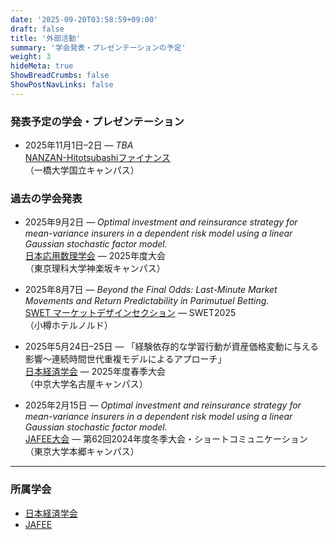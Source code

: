 ```yaml
---
date: '2025-09-20T03:58:59+09:00'
draft: false
title: '外部活動'
summary: '学会発表・プレゼンテーションの予定'
weight: 3
hideMeta: true
ShowBreadCrumbs: false
ShowPostNavLinks: false
---
```




### 発表予定の学会・プレゼンテーション
- 2025年11月1日–2日 — *TBA*  
  [NANZAN-Hitotsubashiファイナンス](https://rci.nanzan-u.ac.jp/m-center/workshop/)  
  （一橋大学国立キャンパス）

### 過去の学会発表
- 2025年9月2日 — *Optimal investment and reinsurance strategy for mean-variance insurers in a dependent risk model using a linear Gaussian stochastic factor model.*  
  [日本応用数理学会](https://jsiam.org/jsiam_archive/past_meetings/annual2025/) — 2025年度大会  
  （東京理科大学神楽坂キャンパス）

- 2025年8月7日 — *Beyond the Final Odds: Last-Minute Market Movements and Return Predictability in Parimutuel Betting.*  
  [SWET マーケットデザインセクション](https://sites.google.com/view/swetotaruhokudai/swet2025/%E3%83%9E%E3%83%BC%E3%82%B1%E3%83%83%E3%83%88%E3%83%87%E3%82%B6%E3%82%A4%E3%83%B3) — SWET2025  
  （小樽ホテルノルド）

- 2025年5月24日–25日 — 「経験依存的な学習行動が資産価格変動に与える影響〜連続時間世代重複モデルによるアプローチ」  
  [日本経済学会](https://www.jeaweb.org) — 2025年度春季大会  
  （中京大学名古屋キャンパス）

- 2025年2月15日 — *Optimal investment and reinsurance strategy for mean-variance insurers in a dependent risk model using a linear Gaussian stochastic factor model.*  
  [JAFEE大会](http://www.jafee.gr.jp/01rally/rally-top.html) — 第62回2024年度冬季大会・ショートコミュニケーション  
  （東京大学本郷キャンパス）

---


### 所属学会
- [日本経済学会](https://www.jeaweb.org)
- [JAFEE](http://www.jafee.gr.jp/01rally/rally-top.html)


